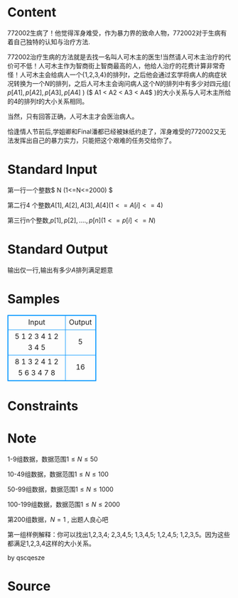 
# Content

772002生病了！他觉得浑身难受，作为暴力界的致命人物，772002对于生病有着自己独特的认知与治疗方法.

772002治疗生病的方法就是去找一名叫人可木主的医生!当然请人可木主治疗的代价可不低！人可木主作为智商街上智商最高的人，他给人治疗的花费计算非常奇怪！人可木主会给病人一个{1,2,3,4}的排列$t$，之后他会通过玄学将病人的病症状况转换为一个$N$的排列，之后人可木主会询问病人这个$N$的排列中有多少对四元组( $p[A1], p[A2] , p[A3] , p[A4]$ ) ($ A1 < A2 < A3 < A4$ )的大小关系与人可木主所给的$4$的排列$t$的大小关系相同。

当然，只有回答正确，人可木主才会医治病人。

恰逢情人节前后,学姐卿和Final潘都已经被妹纸约走了，浑身难受的772002又无法发挥出自己的暴力实力，只能把这个艰难的任务交给你了。

# Standard Input

第一行一个整数$ N (1<=N<=2000) $

第二行4 个整数$A[1],A[2],A[3],A[4] (1<=A[i]<=4)$

第三行n个整数,$p[1],p[2],....,p[n] (1<=p[i]<=N)$

# Standard Output

输出仅一行,输出有多少$A$排列满足题意

# Samples

<style>
        table,table tr th, table tr td { border:1px solid #0094ff; }
        table { width: 200px; min-height: 25px; line-height: 25px; text-align: center; border-collapse: collapse;}   
    </style>
<table>
	<tr>
		<td>Input</td>
		<td>Output</td>
	</tr>
<tr><td>5
1 2 3 4
1 2 3 4 5</td><td>5</td></tr><tr><td>8
1 3 2 4
1 2 5 6 3 4 7 8</td><td>16</td></tr></table>


# Constraints



# Note

1-9组数据，数据范围$1 \leq N \leq 50$

10-49组数据，数据范围$1 \leq N \leq 100$

50-99组数据，数据范围$1\leq N \leq 1000$

100-199组数据，数据范围$1 \leq N \leq 2000$

第200组数据，$N = 1$ , 出题人良心吧

第一组样例解释：你可以找出1,2,3,4;   2,3,4,5;   1,3,4,5;   1,2,4,5;   1,2,3,5。因为这些都满足1,2,3,4这样的大小关系。

by qscqesze

# Source



